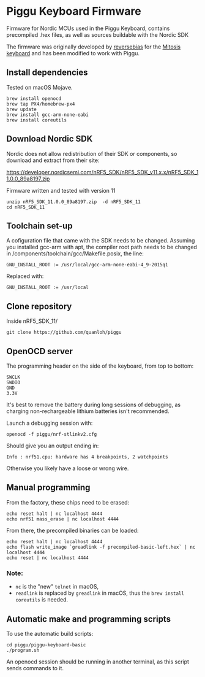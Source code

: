 # Piggu Keyboard Firmware
Firmware for Nordic MCUs used in the Piggu Keyboard, contains precompiled .hex files, as well as sources buildable with the Nordic SDK

The firmware was originally developed by [reversebias](https://github.com/reversebias) for the [Mitosis keyboard](https://github.com/reversebias/mitosis) and has been modified to work with Piggu.

## Install dependencies

Tested on macOS Mojave.

```
brew install openocd
brew tap PX4/homebrew-px4
brew update
brew install gcc-arm-none-eabi
brew install coreutils
```

## Download Nordic SDK

Nordic does not allow redistribution of their SDK or components, so download and extract from their site:

https://developer.nordicsemi.com/nRF5_SDK/nRF5_SDK_v11.x.x/nRF5_SDK_11.0.0_89a8197.zip

Firmware written and tested with version 11

```
unzip nRF5_SDK_11.0.0_89a8197.zip  -d nRF5_SDK_11
cd nRF5_SDK_11
```

## Toolchain set-up

A cofiguration file that came with the SDK needs to be changed. Assuming you installed gcc-arm with apt, the compiler root path needs to be changed in /components/toolchain/gcc/Makefile.posix, the line:
```
GNU_INSTALL_ROOT := /usr/local/gcc-arm-none-eabi-4_9-2015q1
```
Replaced with:
```
GNU_INSTALL_ROOT := /usr/local
```

## Clone repository
Inside nRF5_SDK_11/
```
git clone https://github.com/quanloh/piggu
```
## OpenOCD server
The programming header on the side of the keyboard, from top to bottom:
```
SWCLK
SWDIO
GND
3.3V
```
It's best to remove the battery during long sessions of debugging, as charging non-rechargeable lithium batteries isn't recommended.

Launch a debugging session with:
```
openocd -f piggu/nrf-stlinkv2.cfg
```
Should give you an output ending in:
```
Info : nrf51.cpu: hardware has 4 breakpoints, 2 watchpoints
```
Otherwise you likely have a loose or wrong wire.


## Manual programming
From the factory, these chips need to be erased:
```
echo reset halt | nc localhost 4444
echo nrf51 mass_erase | nc localhost 4444
```
From there, the precompiled binaries can be loaded:
```
echo reset halt | nc localhost 4444
echo flash write_image `greadlink -f precompiled-basic-left.hex` | nc localhost 4444
echo reset | nc localhost 4444
```

### Note:
- ```nc``` is the "new" ```telnet``` in macOS, 
-  ```readlink``` is replaced by ```greadlink``` in macOS, thus the ```brew install coreutils``` is needed.

## Automatic make and programming scripts
To use the automatic build scripts:
```
cd piggu/piggu-keyboard-basic
./program.sh
```
An openocd session should be running in another terminal, as this script sends commands to it.
